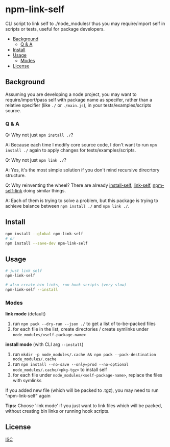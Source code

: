 # npm-link-self

CLI script to link self to ./node_modules/ thus you may require/import self in scripts or tests, useful for package developers.

<!--ts-->
   * [Background](#background)
      * [Q &amp; A](#q--a)
   * [Install](#install)
   * [Usage](#usage)
      * [Modes](#modes)
   * [License](#license)
<!--te-->

## Background

Assuming you are developing a node project, you may want to require/import/pass self with package name as specifer, rather than a relative specifier (like `./` or `./main.js`), in your tests/examples/scripts source.

### Q & A

Q: Why not just `npm install ./`?

A: Because each time I modify core source code, I don't want to run `npm install ./` again to apply changes for tests/examples/scripts.

Q: Why not just `npm link ./`?

A: Yes, it's the most simple solution if you don't mind recursive direcrtory structure.

Q: Why reinventing the wheel? There are already [install-self](https://github.com/jamesadarich/install-self), [link-self](https://github.com/BTOdell/link-self), [npm-self-link](https://www.npmjs.com/package/npm-self-link) doing similar things.

A: Each of them is trying to solve a problem, but this package is trying to achieve balance between `npm install ./` and `npm link ./`.



## Install

```sh
npm install --global npm-link-self
# or
npm install --save-dev npm-link-self
```



## Usage

```sh
# just link self
npm-link-self

# also create bin links, run hook scripts (very slow)
npm-link-self --install
```



### Modes

**link mode** (default)

1. run `npm pack --dry-run --json ./` to get a list of to-be-packed files
2. for each file in the list, create directories / create symlinks under `node_modules/<self-package-name>`

**install mode** (with CLI arg `--install`)

1. run `mkdir -p node_modules/.cache && npm pack --pack-destination node_modules/.cache`
2. run `npm install --no-save --only=prod --no-optional node_modules/.cache/<pkg-tgz>` to install self
3. for each file under `node_modules/<self-package-name>`, replace the files with symlinks

If you added new file (which will be packed to .tgz), you may need to run "npm-link-self" again 

**Tips:** Choose 'link mode' if you just want to link files which will be packed, without creating bin links or running hook scripts.



## License

[ISC](./LICENSE)